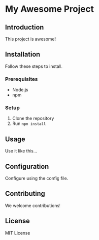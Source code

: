 # My Awesome Project

## Introduction
This project is awesome!

## Installation
Follow these steps to install.

### Prerequisites
- Node.js
- npm

### Setup
1. Clone the repository
2. Run `npm install`

## Usage
Use it like this...

## Configuration
Configure using the config file.

## Contributing
We welcome contributions!

## License
MIT License